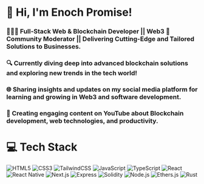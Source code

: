 <!-- Level 3: Add custom code -->

# 👋 Hi, I'm Enoch Promise!
### 👩🏻‍💻  Full-Stack Web & Blockchain Developer || Web3 🤹 Community Moderator || Delivering Cutting-Edge and Tailored Solutions to Businesses.<br/>
### 🔍 Currently diving deep into advanced blockchain solutions and exploring new trends in the tech world!<br/>
### 🌐 Sharing insights and updates on my social media platform for learning and growing in Web3 and software development.
### 🎥 Creating engaging content on YouTube about Blockchain development, web technologies, and productivity.

<!-- GitHub stats from https://github.com/anuraghazra/github-readme-stats  
![](https://github-readme-stats.vercel.app/api?username=enochdev2&theme=radical&hide_border=false&include_all_commits=true&count_private=true)<br/>  -->

# 💻 Tech Stack
<!-- Badges from https://github.com/Ileriayo/markdown-badges -->
![HTML5](https://img.shields.io/badge/html5-%23E34F26.svg?style=for-the-badge&logo=html5&logoColor=white)
![CSS3](https://img.shields.io/badge/css3-%231572B6.svg?style=for-the-badge&logo=css3&logoColor=white)
![TailwindCSS](https://img.shields.io/badge/tailwindcss-%2338B2AC.svg?style=for-the-badge&logo=tailwind-css&logoColor=white)
![JavaScript](https://img.shields.io/badge/javascript-%23323330.svg?style=for-the-badge&logo=javascript&logoColor=%23F7DF1E)
![TypeScript](https://img.shields.io/badge/typescript-%23007ACC.svg?style=for-the-badge&logo=typescript&logoColor=white)
![React](https://img.shields.io/badge/react-%2320232a.svg?style=for-the-badge&logo=react&logoColor=%2361DAFB)
![React Native](https://img.shields.io/badge/react_native-%23000000.svg?style=for-the-badge&logo=react&logoColor=%61DAFB)
![Next.js](https://img.shields.io/badge/Next.js-%23000000.svg?style=for-the-badge&logo=next.js&logoColor=%FFFFFF)
![Express](https://img.shields.io/badge/express-%23404d59.svg?style=for-the-badge&logo=express&logoColor=%FFFFFF)
![Solidity](https://img.shields.io/badge/solidity-%2321535F.svg?style=for-the-badge&logo=solidity&logoColor=%F7DF1E)
![Node.js](https://img.shields.io/badge/node.js-%234F5D95.svg?style=for-the-badge&logo=node.js&logoColor=%FFFFFF)
![Ethers.js](https://img.shields.io/badge/ethers.js-%23000000.svg?style=for-the-badge&logo=ethereum&logoColor=%627EEA)
![Rust](https://img.shields.io/badge/rust-%234A1F77.svg?style=for-the-badge&logo=rust&logoColor=%FFFFFF)






